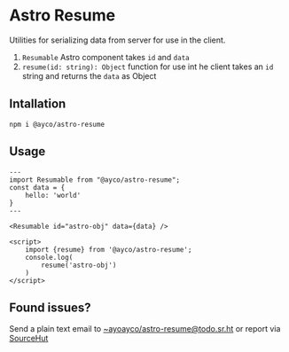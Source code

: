 # Astro Resume

Utilities for serializing data from server for use in the client.

1. `Resumable` Astro component takes `id` and `data`
1. `resume(id: string): Object` function for use int he client takes an `id` string and returns the `data` as Object

## Intallation

```
npm i @ayco/astro-resume
```

## Usage

```astro
---
import Resumable from "@ayco/astro-resume";
const data = {
	hello: 'world'
}
---

<Resumable id="astro-obj" data={data} />

<script>
	import {resume} from '@ayco/astro-resume';
	console.log(
		resume('astro-obj')
	)
</script>

```

## Found issues?

Send a plain text email to [~ayoayco/astro-resume@todo.sr.ht](mailto:~ayoayco/astro-resume@todo.sr.ht) or report via [SourceHut](https://todo.sr.ht/~ayoayco/astro-resume)

